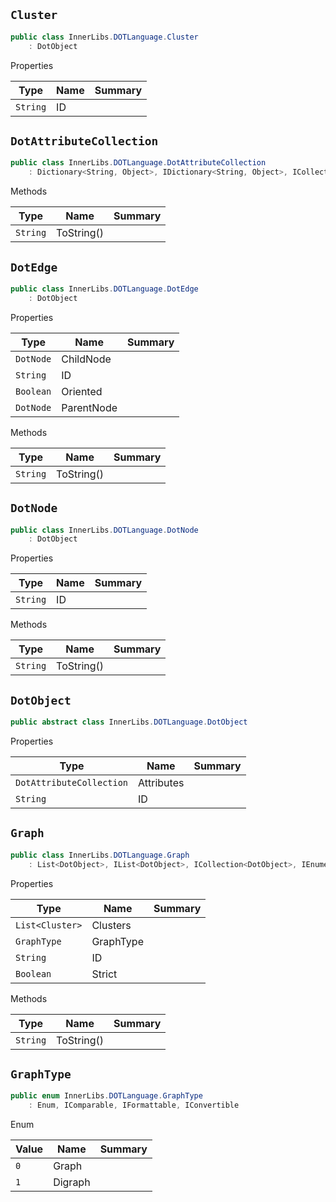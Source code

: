 ## `Cluster`

```csharp
public class InnerLibs.DOTLanguage.Cluster
    : DotObject

```

Properties

| Type | Name | Summary | 
| --- | --- | --- | 
| `String` | ID |  | 


## `DotAttributeCollection`

```csharp
public class InnerLibs.DOTLanguage.DotAttributeCollection
    : Dictionary<String, Object>, IDictionary<String, Object>, ICollection<KeyValuePair<String, Object>>, IEnumerable<KeyValuePair<String, Object>>, IEnumerable, IDictionary, ICollection, IReadOnlyDictionary<String, Object>, IReadOnlyCollection<KeyValuePair<String, Object>>, ISerializable, IDeserializationCallback

```

Methods

| Type | Name | Summary | 
| --- | --- | --- | 
| `String` | ToString() |  | 


## `DotEdge`

```csharp
public class InnerLibs.DOTLanguage.DotEdge
    : DotObject

```

Properties

| Type | Name | Summary | 
| --- | --- | --- | 
| `DotNode` | ChildNode |  | 
| `String` | ID |  | 
| `Boolean` | Oriented |  | 
| `DotNode` | ParentNode |  | 


Methods

| Type | Name | Summary | 
| --- | --- | --- | 
| `String` | ToString() |  | 


## `DotNode`

```csharp
public class InnerLibs.DOTLanguage.DotNode
    : DotObject

```

Properties

| Type | Name | Summary | 
| --- | --- | --- | 
| `String` | ID |  | 


Methods

| Type | Name | Summary | 
| --- | --- | --- | 
| `String` | ToString() |  | 


## `DotObject`

```csharp
public abstract class InnerLibs.DOTLanguage.DotObject

```

Properties

| Type | Name | Summary | 
| --- | --- | --- | 
| `DotAttributeCollection` | Attributes |  | 
| `String` | ID |  | 


## `Graph`

```csharp
public class InnerLibs.DOTLanguage.Graph
    : List<DotObject>, IList<DotObject>, ICollection<DotObject>, IEnumerable<DotObject>, IEnumerable, IList, ICollection, IReadOnlyList<DotObject>, IReadOnlyCollection<DotObject>

```

Properties

| Type | Name | Summary | 
| --- | --- | --- | 
| `List<Cluster>` | Clusters |  | 
| `GraphType` | GraphType |  | 
| `String` | ID |  | 
| `Boolean` | Strict |  | 


Methods

| Type | Name | Summary | 
| --- | --- | --- | 
| `String` | ToString() |  | 


## `GraphType`

```csharp
public enum InnerLibs.DOTLanguage.GraphType
    : Enum, IComparable, IFormattable, IConvertible

```

Enum

| Value | Name | Summary | 
| --- | --- | --- | 
| `0` | Graph |  | 
| `1` | Digraph |  | 



